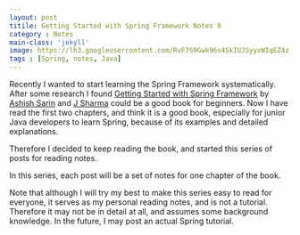 ```yaml
---
layout: post
titile: Getting Started with Spring Framework Notes 0
category : Notes
main-class: 'jekyll'
image: https://lh3.googleusercontent.com/RvF7S9Gwk96s4SkIUJSyyxWIqEZ4z_3XaILo81wOI0xdsadtMiY4zm5Lbs1WxcCHVFVh7l4hdvwa1J-q6cth0xNbzuRZ3dv7qEd3gor0MvqcLtE5OpMBZ07hcfDUqKwz4H2gLv5L48UvxC-KB5PCTQ0NpxFXFvOWSfIFNSrsfLUfUUgSH7Yco18CAX7lkf69HEfY4DoS34eynKrSrpLhl_OhGoEdRnHm2dkW2s6S7zDIMVa34oDfP4Q_OyhQ0ruYFZZQL4IRYql7cvRGJP6x_B2eElJLC1SPxf4TlvsyeexhNBXBiBVokSESw_TEPGsnFmrRVjaDCajg-bFc4fsrPgr5fZofUISrDEIvEkCvNeTuQe9ZsT51b4v_o18wccIIbXlhCFAqGfSsMFzTNFGVIpXf7wPs8l0A8EAAVfCl9wWo2qLPzwpNXwaBKfqEHQBjyxPcmhJRC6U3pNjWhUihfsARasNpuEiSq5klHntv8egJBSRbCBD5mVgEr6dn0-VWYXBnh3NgnXmoT3ktVaT5M2ix6BFk4QzsExturVm8zcQa5XkcArbvqAUhpspjYAcUSPqlN4lRSPMm12ePbGbqDuK0GZJ6AHAKOjha96N3GxgnuIenYah89KgZaLeOn93BghhMWEXOyJRlYWz0gIgZUaxyUkt2Ivs=w800-h260-no
tags : [Spring, notes, Java]
---
```

Recently I wanted to start learning the Spring Framework systematically. After some research I found [Getting Started with Spring Framework](https://www.amazon.com/dp/1979962782/)
by [Ashish Sarin](https://www.amazon.com/Ashish-Sarin/e/B003R7CTLG/ref=dp_byline_cont_book_2) and [J Sharma](https://www.amazon.com/s/ref=dp_byline_sr_book_1?ie=UTF8&text=J+Sharma&search-alias=books&field-author=J+Sharma&sort=relevancerank)
could be a good book for beginners. Now I have read the first two chapters, and think it is a good book, especially for junior Java developers to learn Spring, because of its examples and detailed explanations.

Therefore I decided to keep reading the book, and started this series of posts for reading notes.

In this series, each post will be a set of notes for one chapter of the book.

Note that although I will try my best to make this series easy to read for everyone, it serves as my personal reading notes, and is not a tutorial. Therefore it may not be in detail at all, and assumes
some background knowledge. In the future, I may post an actual Spring tutorial.
